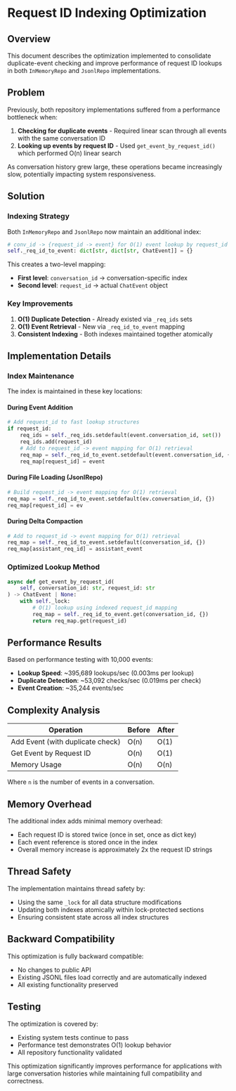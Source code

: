 # Request ID Indexing Optimization

## Overview

This document describes the optimization implemented to consolidate duplicate-event checking and improve performance of request ID lookups in both `InMemoryRepo` and `JsonlRepo` implementations.

## Problem

Previously, both repository implementations suffered from a performance bottleneck when:

1. **Checking for duplicate events** - Required linear scan through all events with the same conversation ID
2. **Looking up events by request ID** - Used `get_event_by_request_id()` which performed O(n) linear search

As conversation history grew large, these operations became increasingly slow, potentially impacting system responsiveness.

## Solution

### Indexing Strategy

Both `InMemoryRepo` and `JsonlRepo` now maintain an additional index:

```python
# conv_id -> {request_id -> event} for O(1) event lookup by request_id
self._req_id_to_event: dict[str, dict[str, ChatEvent]] = {}
```

This creates a two-level mapping:
- **First level**: `conversation_id` → conversation-specific index
- **Second level**: `request_id` → actual `ChatEvent` object

### Key Improvements

1. **O(1) Duplicate Detection** - Already existed via `_req_ids` sets
2. **O(1) Event Retrieval** - New via `_req_id_to_event` mapping
3. **Consistent Indexing** - Both indexes maintained together atomically

## Implementation Details

### Index Maintenance

The index is maintained in these key locations:

#### During Event Addition
```python
# Add request_id to fast lookup structures
if request_id:
    req_ids = self._req_ids.setdefault(event.conversation_id, set())
    req_ids.add(request_id)
    # Add to request_id -> event mapping for O(1) retrieval
    req_map = self._req_id_to_event.setdefault(event.conversation_id, {})
    req_map[request_id] = event
```

#### During File Loading (JsonlRepo)
```python
# Build request_id -> event mapping for O(1) retrieval
req_map = self._req_id_to_event.setdefault(ev.conversation_id, {})
req_map[request_id] = ev
```

#### During Delta Compaction
```python
# Add to request_id -> event mapping for O(1) retrieval
req_map = self._req_id_to_event.setdefault(conversation_id, {})
req_map[assistant_req_id] = assistant_event
```

### Optimized Lookup Method

```python
async def get_event_by_request_id(
    self, conversation_id: str, request_id: str
) -> ChatEvent | None:
    with self._lock:
        # O(1) lookup using indexed request_id mapping
        req_map = self._req_id_to_event.get(conversation_id, {})
        return req_map.get(request_id)
```

## Performance Results

Based on performance testing with 10,000 events:

- **Lookup Speed**: ~395,689 lookups/sec (0.003ms per lookup)
- **Duplicate Detection**: ~53,092 checks/sec (0.019ms per check)
- **Event Creation**: ~35,244 events/sec

## Complexity Analysis

| Operation | Before | After |
|-----------|--------|-------|
| Add Event (with duplicate check) | O(n) | O(1) |
| Get Event by Request ID | O(n) | O(1) |
| Memory Usage | O(n) | O(n) |

Where `n` is the number of events in a conversation.

## Memory Overhead

The additional index adds minimal memory overhead:
- Each request ID is stored twice (once in set, once as dict key)
- Each event reference is stored once in the index
- Overall memory increase is approximately 2x the request ID strings

## Thread Safety

The implementation maintains thread safety by:
- Using the same `_lock` for all data structure modifications
- Updating both indexes atomically within lock-protected sections
- Ensuring consistent state across all index structures

## Backward Compatibility

This optimization is fully backward compatible:
- No changes to public API
- Existing JSONL files load correctly and are automatically indexed
- All existing functionality preserved

## Testing

The optimization is covered by:
- Existing system tests continue to pass
- Performance test demonstrates O(1) lookup behavior
- All repository functionality validated

This optimization significantly improves performance for applications with large conversation histories while maintaining full compatibility and correctness.
